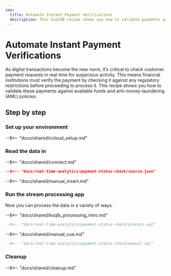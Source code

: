 ```yaml
---
seo:
  title: Automate Instant Payment Verifications
  description: This ksqlDB recipe shows you how to validate payments against available funds and anti-money laundering (AML) policies.
---
```


# Automate Instant Payment Verifications

As digital transactions become the new norm, it’s critical to check customer payment requests in real time for suspicious activity. This means financial institutions must verify the payment by checking it against any regulatory restrictions before proceeding to process it. This recipe shows you how to validate these payments against available funds and anti-money-laundering (AML) policies.

## Step by step

### Set up your environment

--8<-- "docs/shared/ccloud_setup.md"

### Read the data in

--8<-- "docs/shared/connect.md"

```json
--8<-- "docs/real-time-analytics/payment-status-check/source.json"
```

--8<-- "docs/shared/manual_insert.md"

### Run the stream processing app

Now you can process the data in a variety of ways.

--8<-- "docs/shared/ksqlb_processing_intro.md"

```sql
--8<-- "docs/real-time-analytics/payment-status-check/process.sql"
```

--8<-- "docs/shared/manual_cue.md"

```sql
--8<-- "docs/real-time-analytics/payment-status-check/manual.sql"
```

### Cleanup

--8<-- "docs/shared/cleanup.md"
